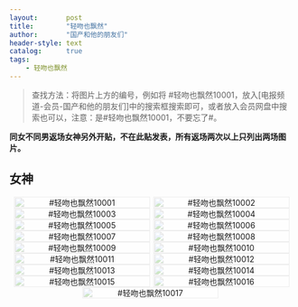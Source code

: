 ```yaml
---
layout:       post
title:        "轻吻也飘然"
author:       "国产和他的朋友们"
header-style: text
catalog:      true
tags:
    - 轻吻也飘然
---
```


> 查找方法：将图片上方的编号，例如将 #轻吻也飘然10001，放入[电报频道-会员-国产和他的朋友们]中的搜索框搜索即可，或者放入会员网盘中搜索也可以，注意：是#轻吻也飘然10001，不要忘了#。

**同女不同男返场女神另外开贴，不在此贴发表，所有返场两次以上只列出两场图片。**

## 女神

<div style="display: flex; justify-content: center;">
    <div style="position: relative; width: 48%; margin-right: 1%;">
        <img src="https://tanhuawanrenmigroup.top/qingwenyepiaoran/qingwenyepiaoran10001.jpg" style="width: 100%;" />
        <div style="position: absolute; top: 0; left: 0; width: 100%; text-align: center; background-color: rgba(255,255,255,0.7); font-size: 14px;">
            #轻吻也飘然10001
        </div>
    </div>
    <div style="position: relative; width: 48%;">
        <img src="https://tanhuawanrenmigroup.top/qingwenyepiaoran/qingwenyepiaoran10002.jpg" style="width: 100%;" />
        <div style="position: absolute; top: 0; left: 0; width: 100%; text-align: center; background-color: rgba(255,255,255,0.7); font-size: 14px;">
            #轻吻也飘然10002
        </div>
    </div>
</div>

<div style="display: flex; justify-content: center;">
    <div style="position: relative; width: 48%; margin-right: 1%;">
        <img src="https://tanhuawanrenmigroup.top/qingwenyepiaoran/qingwenyepiaoran10003.jpg" style="width: 100%;" />
        <div style="position: absolute; top: 0; left: 0; width: 100%; text-align: center; background-color: rgba(255,255,255,0.7); font-size: 14px;">
            #轻吻也飘然10003
        </div>
    </div>
    <div style="position: relative; width: 48%;">
        <img src="https://tanhuawanrenmigroup.top/qingwenyepiaoran/qingwenyepiaoran10004.jpg" style="width: 100%;" />
        <div style="position: absolute; top: 0; left: 0; width: 100%; text-align: center; background-color: rgba(255,255,255,0.7); font-size: 14px;">
            #轻吻也飘然10004
        </div>
    </div>
</div>

<div style="display: flex; justify-content: center;">
    <div style="position: relative; width: 48%; margin-right: 1%;">
        <img src="https://tanhuawanrenmigroup.top/qingwenyepiaoran/qingwenyepiaoran10005.jpg" style="width: 100%;" />
        <div style="position: absolute; top: 0; left: 0; width: 100%; text-align: center; background-color: rgba(255,255,255,0.7); font-size: 14px;">
            #轻吻也飘然10005
        </div>
    </div>
    <div style="position: relative; width: 48%;">
        <img src="https://tanhuawanrenmigroup.top/qingwenyepiaoran/qingwenyepiaoran10006.jpg" style="width: 100%;" />
        <div style="position: absolute; top: 0; left: 0; width: 100%; text-align: center; background-color: rgba(255,255,255,0.7); font-size: 14px;">
            #轻吻也飘然10006
        </div>
    </div>
</div>

<div style="display: flex; justify-content: center;">
    <div style="position: relative; width: 48%; margin-right: 1%;">
        <img src="https://tanhuawanrenmigroup.top/qingwenyepiaoran/qingwenyepiaoran10007.jpg" style="width: 100%;" />
        <div style="position: absolute; top: 0; left: 0; width: 100%; text-align: center; background-color: rgba(255,255,255,0.7); font-size: 14px;">
            #轻吻也飘然10007
        </div>
    </div>
    <div style="position: relative; width: 48%;">
        <img src="https://tanhuawanrenmigroup.top/qingwenyepiaoran/qingwenyepiaoran10008.jpg" style="width: 100%;" />
        <div style="position: absolute; top: 0; left: 0; width: 100%; text-align: center; background-color: rgba(255,255,255,0.7); font-size: 14px;">
            #轻吻也飘然10008
        </div>
    </div>
</div>

<div style="display: flex; justify-content: center;">
    <div style="position: relative; width: 48%; margin-right: 1%;">
        <img src="https://tanhuawanrenmigroup.top/qingwenyepiaoran/qingwenyepiaoran10009.jpg" style="width: 100%;" />
        <div style="position: absolute; top: 0; left: 0; width: 100%; text-align: center; background-color: rgba(255,255,255,0.7); font-size: 14px;">
            #轻吻也飘然10009
        </div>
    </div>
    <div style="position: relative; width: 48%;">
        <img src="https://tanhuawanrenmigroup.top/qingwenyepiaoran/qingwenyepiaoran10010.jpg" style="width: 100%;" />
        <div style="position: absolute; top: 0; left: 0; width: 100%; text-align: center; background-color: rgba(255,255,255,0.7); font-size: 14px;">
            #轻吻也飘然10010
        </div>
    </div>
</div>

<div style="display: flex; justify-content: center;">
    <div style="position: relative; width: 48%; margin-right: 1%;">
        <img src="https://tanhuawanrenmigroup.top/qingwenyepiaoran/qingwenyepiaoran10011.jpg" style="width: 100%;" />
        <div style="position: absolute; top: 0; left: 0; width: 100%; text-align: center; background-color: rgba(255,255,255,0.7); font-size: 14px;">
            #轻吻也飘然10011
        </div>
    </div>
    <div style="position: relative; width: 48%;">
        <img src="https://tanhuawanrenmigroup.top/qingwenyepiaoran/qingwenyepiaoran10012.jpg" style="width: 100%;" />
        <div style="position: absolute; top: 0; left: 0; width: 100%; text-align: center; background-color: rgba(255,255,255,0.7); font-size: 14px;">
            #轻吻也飘然10012
        </div>
    </div>
</div>

<div style="display: flex; justify-content: center;">
    <div style="position: relative; width: 48%; margin-right: 1%;">
        <img src="https://tanhuawanrenmigroup.top/qingwenyepiaoran/qingwenyepiaoran10013.jpg" style="width: 100%;" />
        <div style="position: absolute; top: 0; left: 0; width: 100%; text-align: center; background-color: rgba(255,255,255,0.7); font-size: 14px;">
            #轻吻也飘然10013
        </div>
    </div>
    <div style="position: relative; width: 48%;">
        <img src="https://tanhuawanrenmigroup.top/qingwenyepiaoran/qingwenyepiaoran10014.jpg" style="width: 100%;" />
        <div style="position: absolute; top: 0; left: 0; width: 100%; text-align: center; background-color: rgba(255,255,255,0.7); font-size: 14px;">
            #轻吻也飘然10014
        </div>
    </div>
</div>

<div style="display: flex; justify-content: center;">
    <div style="position: relative; width: 48%; margin-right: 1%;">
        <img src="https://tanhuawanrenmigroup.top/qingwenyepiaoran/qingwenyepiaoran10015.jpg" style="width: 100%;" />
        <div style="position: absolute; top: 0; left: 0; width: 100%; text-align: center; background-color: rgba(255,255,255,0.7); font-size: 14px;">
            #轻吻也飘然10015
        </div>
    </div>
    <div style="position: relative; width: 48%;">
        <img src="https://tanhuawanrenmigroup.top/qingwenyepiaoran/qingwenyepiaoran10016.jpg" style="width: 100%;" />
        <div style="position: absolute; top: 0; left: 0; width: 100%; text-align: center; background-color: rgba(255,255,255,0.7); font-size: 14px;">
            #轻吻也飘然10016
        </div>
    </div>
</div>

<div style="display: flex; justify-content: center;">
    <div style="position: relative; width: 48%; margin-right: 1%;">
        <img src="https://tanhuawanrenmigroup.top/qingwenyepiaoran/qingwenyepiaoran10017.jpg" style="width: 100%;" />
        <div style="position: absolute; top: 0; left: 0; width: 100%; text-align: center; background-color: rgba(255,255,255,0.7); font-size: 14px;">
            #轻吻也飘然10017
        </div>
    </div>
</div>

